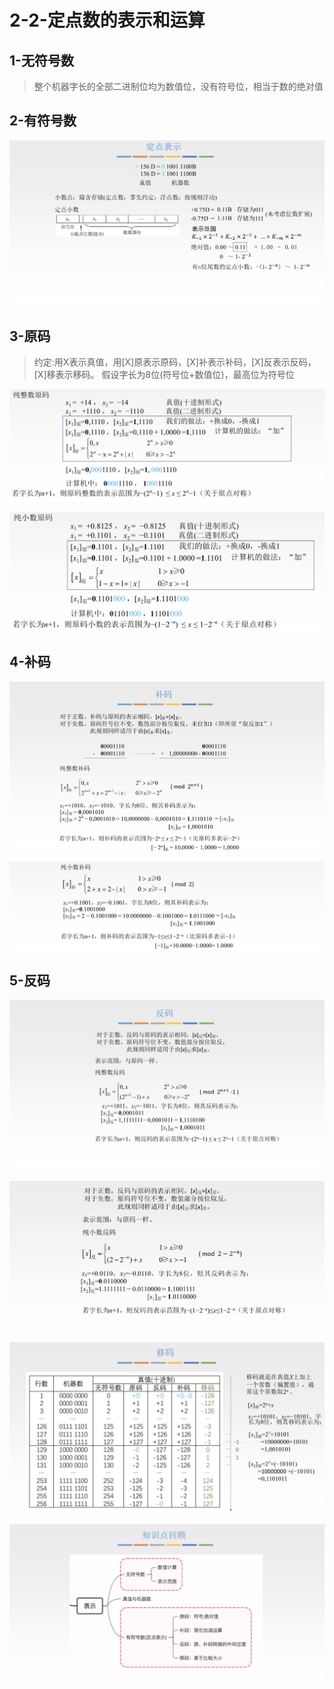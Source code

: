 # 2-2-定点数的表示和运算

## 1-无符号数

> 整个机器字长的全部二进制位均为数值位，没有符号位，相当于数的绝对值

## 2-有符号数

![](../../.gitbook/assets/image%20%28102%29.png)

## 3-原码

> 约定:用X表示真值，用\[X\]原表示原码，\[X\]补表示补码，\[X\]反表示反码，\[X\]移表示移码。 假设字长为8位\(符号位+数值位\)，最高位为符号位

![](../../.gitbook/assets/image%20%2831%29.png)

![](../../.gitbook/assets/image%20%2881%29.png)

## 4-补码

![](../../.gitbook/assets/image%20%2873%29.png)

![](../../.gitbook/assets/image%20%28152%29.png)

## 5-反码

![](../../.gitbook/assets/image%20%28101%29.png)

![](../../.gitbook/assets/image%20%28247%29.png)

![](../../.gitbook/assets/image%20%28346%29.png)

![](../../.gitbook/assets/image%20%2858%29.png)


